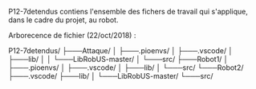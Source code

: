 P12-7detendus contiens l'ensemble des fichers de travail qui s'applique, dans le cadre du projet, au robot.

Arborecence de fichier (22/oct/2018) :

P12-7detendus/
    ├───Attaque/
    │   ├───.pioenvs/
    │   ├───.vscode/
    │   ├───lib/
    │   │   └───LibRobUS-master/
    │   └───src/
    ├───Robot1/
    │   ├───.pioenvs/
    │   ├───.vscode/
    │   ├───lib/
    │   └───src/
    └───Robot2/
        ├───.vscode/
        ├───lib/
        │   └───LibRobUS-master/
        └───src/
